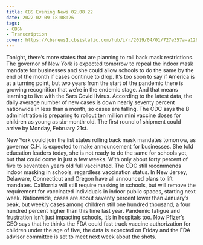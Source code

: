 ```yaml
---
title: CBS Evening News 02.08.22
date: 2022-02-09 18:08:26
tags:
- CBSN
- Transcription
cover: https://cbsnews1.cbsistatic.com/hub/i/r/2019/04/01/727e357a-a126-4138-a2c5-4d3222669d57/thumbnail/640x360/3ff2761028dc5c65cc4f07acd54bcd5c/cbsn2-logo-1920x1080.jpg
---
```

Tonight, there’s more states that are planning to roll back mask restrictions. The governor of New York is expected tomorrow to repeal the indoor mask mandate for businesses and she could allow schools to do the same by the end of the month if cases continue to drop. It’s too soon to say if America is at a turning point, but two years from the start of the pandemic there is growing recognition that we’re in the endemic stage. And that means learning to live with the Sars Covid Ⅱvirus. According to the latest data, the daily average number of new cases is down nearly seventy percent nationwide in less than a month, so cases are falling. The CDC says the B administration is preparing to rollout ten million mini vaccine doses for children as young as six-month-old. The first round of shipment could arrive by Monday, February 21st.

New York could join the list states rolling back mask mandates tomorrow, as governor C.H. is expected to make announcement for businesses. She told education leaders today, she is not ready to do the same for schools yet, but that could come in just a few weeks. With only about forty percent of five to seventeen years old full vaccinated. The CDC still recommends indoor masking in schools, regardless vaccination status. In New Jersey, Delaware, Connecticut and Oregon have all announced plans to lift mandates. California will still require masking in schools, but will remove the requirement for vaccinated individuals in indoor public spaces, starting next week. Nationwide, cases are about seventy percent lower than January’s peak, but weekly cases among children still one hundred thousand, a four hundred percent higher than this time last year. Pandemic fatigue and frustration isn’t just impacting schools, it’s in hospitals too. Now Pfizer’s CEO says that he thinks the FDA could fast truck vaccine authorization for children under the age of five, the data is expected on Friday and the FDA advisor committee is set to meet next week about the shots. 
